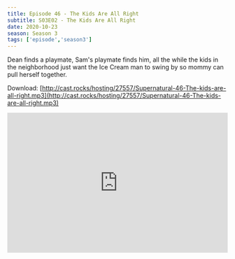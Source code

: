 ```yaml
---
title: Episode 46 - The Kids Are All Right
subtitle: S03E02 - The Kids Are All Right
date: 2020-10-23
season: Season 3
tags: ['episode','season3']
---
```


Dean finds a playmate, Sam's playmate finds him, all the while the kids in the neighborhood just want the Ice Cream man to swing by so mommy can pull herself together.

Download: [http://cast.rocks/hosting/27557/Supernatural-46-The-kids-are-all-right.mp3](http://cast.rocks/hosting/27557/Supernatural-46-The-kids-are-all-right.mp3)

<iframe src="https://cast.rocks/player/27557/Supernatural-46-The-kids-are-all-right.mp3?episodeTitle=Episode%2046%20-%20The%20Kids%20Are%20All%20Right&podcastTitle=Couple%20of%20Idjits&episodeDate=October%2023rd%2C%202020&imageURL=https%3A%2F%2Fcast.rocks%2Fhosting%2F27557%2Ffeeds%2FCAURZ.jpg" style="border: none; min-height: 265px; max-height: 320px; max-width: 558px; min-width: 270px; width: 100%; height: 100%;" scrollbars="no"></iframe>

